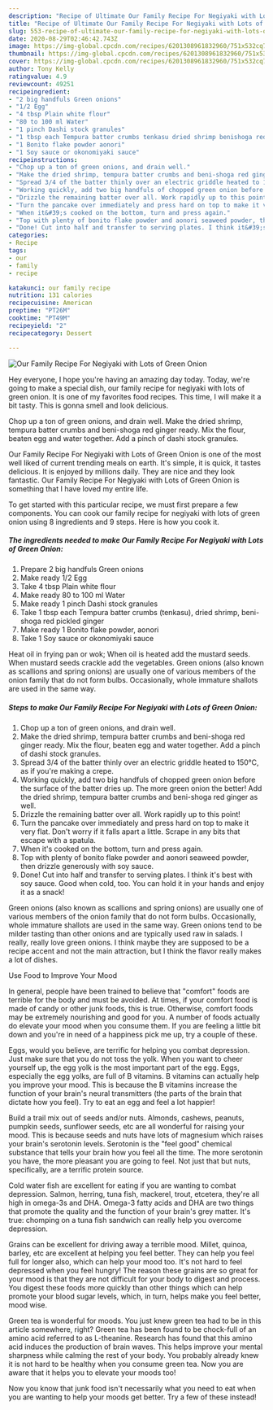 ```yaml
---
description: "Recipe of Ultimate Our Family Recipe For Negiyaki with Lots of Green Onion"
title: "Recipe of Ultimate Our Family Recipe For Negiyaki with Lots of Green Onion"
slug: 553-recipe-of-ultimate-our-family-recipe-for-negiyaki-with-lots-of-green-onion
date: 2020-08-29T02:46:42.743Z
image: https://img-global.cpcdn.com/recipes/6201308961832960/751x532cq70/our-family-recipe-for-negiyaki-with-lots-of-green-onion-recipe-main-photo.jpg
thumbnail: https://img-global.cpcdn.com/recipes/6201308961832960/751x532cq70/our-family-recipe-for-negiyaki-with-lots-of-green-onion-recipe-main-photo.jpg
cover: https://img-global.cpcdn.com/recipes/6201308961832960/751x532cq70/our-family-recipe-for-negiyaki-with-lots-of-green-onion-recipe-main-photo.jpg
author: Tony Kelly
ratingvalue: 4.9
reviewcount: 49251
recipeingredient:
- "2 big handfuls Green onions"
- "1/2 Egg"
- "4 tbsp Plain white flour"
- "80 to 100 ml Water"
- "1 pinch Dashi stock granules"
- "1 tbsp each Tempura batter crumbs tenkasu dried shrimp benishoga red pickled ginger"
- "1 Bonito flake powder aonori"
- "1 Soy sauce or okonomiyaki sauce"
recipeinstructions:
- "Chop up a ton of green onions, and drain well."
- "Make the dried shrimp, tempura batter crumbs and beni-shoga red ginger ready. Mix the flour, beaten egg and water together. Add a pinch of dashi stock granules."
- "Spread 3/4 of the batter thinly over an electric griddle heated to 150°C, as if you&#39;re making a crepe."
- "Working quickly, add two big handfuls of chopped green onion before the surface of the batter dries up. The more green onion the better! Add the dried shrimp, tempura batter crumbs and beni-shoga red ginger as well."
- "Drizzle the remaining batter over all. Work rapidly up to this point!"
- "Turn the pancake over immediately and press hard on top to make it very flat. Don&#39;t worry if it falls apart a little. Scrape in any bits that escape with a spatula."
- "When it&#39;s cooked on the bottom, turn and press again."
- "Top with plenty of bonito flake powder and aonori seaweed powder, then drizzle generously with soy sauce."
- "Done! Cut into half and transfer to serving plates. I think it&#39;s best with soy sauce. Good when cold, too. You can hold it in your hands and enjoy it as a snack!"
categories:
- Recipe
tags:
- our
- family
- recipe

katakunci: our family recipe 
nutrition: 131 calories
recipecuisine: American
preptime: "PT26M"
cooktime: "PT49M"
recipeyield: "2"
recipecategory: Dessert

---
```



![Our Family Recipe For Negiyaki with Lots of Green Onion](https://img-global.cpcdn.com/recipes/6201308961832960/751x532cq70/our-family-recipe-for-negiyaki-with-lots-of-green-onion-recipe-main-photo.jpg)

Hey everyone, I hope you're having an amazing day today. Today, we're going to make a special dish, our family recipe for negiyaki with lots of green onion. It is one of my favorites food recipes. This time, I will make it a bit tasty. This is gonna smell and look delicious.

Chop up a ton of green onions, and drain well. Make the dried shrimp, tempura batter crumbs and beni-shoga red ginger ready. Mix the flour, beaten egg and water together. Add a pinch of dashi stock granules.

Our Family Recipe For Negiyaki with Lots of Green Onion is one of the most well liked of current trending meals on earth. It's simple, it is quick, it tastes delicious. It is enjoyed by millions daily. They are nice and they look fantastic. Our Family Recipe For Negiyaki with Lots of Green Onion is something that I have loved my entire life.


To get started with this particular recipe, we must first prepare a few components. You can cook our family recipe for negiyaki with lots of green onion using 8 ingredients and 9 steps. Here is how you cook it.

<!--inarticleads1-->

##### The ingredients needed to make Our Family Recipe For Negiyaki with Lots of Green Onion:

1. Prepare 2 big handfuls Green onions
1. Make ready 1/2 Egg
1. Take 4 tbsp Plain white flour
1. Make ready 80 to 100 ml Water
1. Make ready 1 pinch Dashi stock granules
1. Take 1 tbsp each Tempura batter crumbs (tenkasu), dried shrimp, beni-shoga red pickled ginger
1. Make ready 1 Bonito flake powder, aonori
1. Take 1 Soy sauce or okonomiyaki sauce


Heat oil in frying pan or wok; When oil is heated add the mustard seeds. When mustard seeds crackle add the vegetables. Green onions (also known as scallions and spring onions) are usually one of various members of the onion family that do not form bulbs. Occasionally, whole immature shallots are used in the same way. 

<!--inarticleads2-->

##### Steps to make Our Family Recipe For Negiyaki with Lots of Green Onion:

1. Chop up a ton of green onions, and drain well.
1. Make the dried shrimp, tempura batter crumbs and beni-shoga red ginger ready. Mix the flour, beaten egg and water together. Add a pinch of dashi stock granules.
1. Spread 3/4 of the batter thinly over an electric griddle heated to 150°C, as if you&#39;re making a crepe.
1. Working quickly, add two big handfuls of chopped green onion before the surface of the batter dries up. The more green onion the better! Add the dried shrimp, tempura batter crumbs and beni-shoga red ginger as well.
1. Drizzle the remaining batter over all. Work rapidly up to this point!
1. Turn the pancake over immediately and press hard on top to make it very flat. Don&#39;t worry if it falls apart a little. Scrape in any bits that escape with a spatula.
1. When it&#39;s cooked on the bottom, turn and press again.
1. Top with plenty of bonito flake powder and aonori seaweed powder, then drizzle generously with soy sauce.
1. Done! Cut into half and transfer to serving plates. I think it&#39;s best with soy sauce. Good when cold, too. You can hold it in your hands and enjoy it as a snack!


Green onions (also known as scallions and spring onions) are usually one of various members of the onion family that do not form bulbs. Occasionally, whole immature shallots are used in the same way. Green onions tend to be milder tasting than other onions and are typically used raw in salads. I really, really love green onions. I think maybe they are supposed to be a recipe accent and not the main attraction, but I think the flavor really makes a lot of dishes. 

Use Food to Improve Your Mood


In general, people have been trained to believe that "comfort" foods are terrible for the body and must be avoided. At times, if your comfort food is made of candy or other junk foods, this is true. Otherwise, comfort foods may be extremely nourishing and good for you. A number of foods actually do elevate your mood when you consume them. If you are feeling a little bit down and you're in need of a happiness pick me up, try a couple of these.

Eggs, would you believe, are terrific for helping you combat depression. Just make sure that you do not toss the yolk. When you want to cheer yourself up, the egg yolk is the most important part of the egg. Eggs, especially the egg yolks, are full of B vitamins. B vitamins can actually help you improve your mood. This is because the B vitamins increase the function of your brain's neural transmitters (the parts of the brain that dictate how you feel). Try to eat an egg and feel a lot happier!

Build a trail mix out of seeds and/or nuts. Almonds, cashews, peanuts, pumpkin seeds, sunflower seeds, etc are all wonderful for raising your mood. This is because seeds and nuts have lots of magnesium which raises your brain's serotonin levels. Serotonin is the "feel good" chemical substance that tells your brain how you feel all the time. The more serotonin you have, the more pleasant you are going to feel. Not just that but nuts, specifically, are a terrific protein source.

Cold water fish are excellent for eating if you are wanting to combat depression. Salmon, herring, tuna fish, mackerel, trout, etcetera, they're all high in omega-3s and DHA. Omega-3 fatty acids and DHA are two things that promote the quality and the function of your brain's grey matter. It's true: chomping on a tuna fish sandwich can really help you overcome depression. 

Grains can be excellent for driving away a terrible mood. Millet, quinoa, barley, etc are excellent at helping you feel better. They can help you feel full for longer also, which can help your mood too. It's not hard to feel depressed when you feel hungry! The reason these grains are so great for your mood is that they are not difficult for your body to digest and process. You digest these foods more quickly than other things which can help promote your blood sugar levels, which, in turn, helps make you feel better, mood wise.

Green tea is wonderful for moods. You just knew green tea had to be in this article somewhere, right? Green tea has been found to be chock-full of an amino acid referred to as L-theanine. Research has found that this amino acid induces the production of brain waves. This helps improve your mental sharpness while calming the rest of your body. You probably already knew it is not hard to be healthy when you consume green tea. Now you are aware that it helps you to elevate your moods too!

Now you know that junk food isn't necessarily what you need to eat when you are wanting to help your moods get better. Try a few of these instead!

